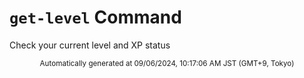 # `get-level` Command

Check your current level and XP status
<div align="center"><sub>Automatically generated at 09/06/2024, 10:17:06 AM JST (GMT+9, Tokyo)</sub></div>